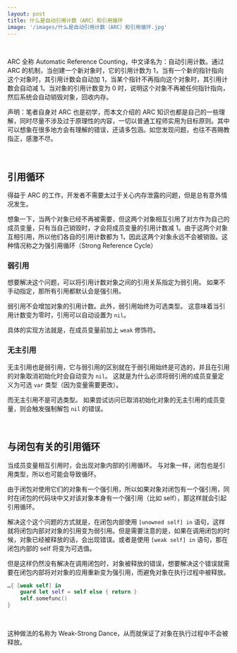 ```yaml
---
layout: post
title: 什么是自动引用计数（ARC）和引用循环
image: '/images/什么是自动引用计数（ARC）和引用循环.jpg'
---
```

<br/>

ARC 全称 Automatic Reference Counting，中文译名为：自动引用计数。通过 ARC 的机制，当创建一个新对象时，它的引用计数为 1，当有一个新的指针指向这个对象时，其引用计数会自动加 1，当某个指针不再指向这个对象时，其引用计数会自动减 1。当对象的引用计数变为 0 时，说明这个对象不再被任何指针指向，然后系统会自动销毁对象，回收内存。

声明：笔者自身对 ARC 也是初学，而本文介绍的 ARC 知识也都是自己的一些理解，同时尽量不涉及过于原理性的内容，一切以普通工程师实用为目标原则。其中可以想象在很多地方会有理解的错误，还请多包涵。如您发现问题，也往不吝赐教指正，感激不尽。

<br/>

## 引用循环
得益于 ARC 的工作，开发者不需要太过于关心内存泄露的问题，但是总有意外情况发生。

想象一下，当两个对象已经不再被需要，但这两个对象相互引用了对方作为自己的成员变量，只有当自己销毁时，才会将成员变量的引用计数减 1。由于这两个对象互相引用，所以他们各自的引用计数都为 1，因此这两个对象永远不会被销毁。这种情况称之为强引用循环（Strong Reference Cycle）

### 弱引用
想要解决这个问题，可以将引用计数对象之间的引用关系指定为弱引用。 如果不手动指定，那所有引用都默认会是强引用。 

弱引用不会增加对象的引用计数。此外，弱引用始终为可选类型。 这意味着当引用计数变为零时，引用可以自动设置为 `nil`。

具体的实现方法就是，在成员变量前加上 `weak` 修饰符。

### 无主引用

无主引用也是弱引用，它与弱引用的区别就在于弱引用始终是可选的，并且在引用的对象取消初始化时会自动变为 `nil`。 这就是为什么必须将弱引用的成员变量定义为可选 `var` 类型（因为变量需要更改）。

而无主引用不是可选类型。 如果尝试访问已取消初始化对象的无主引用的成员变量，则会触发强制解包 `nil` 的错误。

<br/>

##  与闭包有关的引用循环

当成员变量相互引用时，会出现对象内部的引用循环。 与对象一样，闭包也是引用类型，所以也可能会导致循环。 

由于闭包对使用它们的对象有一个强引用，所以如果对象对闭包有一个强引用，同时在闭包的代码块中又对该对象本身有一个强引用（比如 self），那这样就会引起引用循环。

解决这个这个问题的方式就是，在闭包内部使用 `[unowned self] in` 语句，这样就将闭包内部对对象的引用变为弱引用。但是需要注意的是，如果在调用闭包的时候，对象已经被释放的话，会出现错误。或者是使用 `[weak self] in` 语句，那在闭包内部的 self 将变为可选值。

但是这样仍然没有解决在调用闭包时，对象被释放的错误，想要解决这个错误就需要在闭包内部将对对象的应用重新变为强引用，而避免对象在执行过程中被释放。

```swift
…{ [weak self] in 
    guard let self = self else { return } 
    self.somefunc()
}
```
<br/>

这种做法的名称为 Weak-Strong Dance，从而就保证了对象在执行过程中不会被释放。



